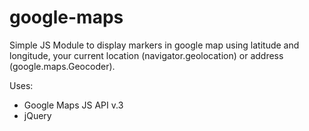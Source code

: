 google-maps
===========

Simple JS Module to display markers in google map using latitude and longitude, your current location (navigator.geolocation) or address (google.maps.Geocoder).

Uses:
- Google Maps JS API v.3
- jQuery
